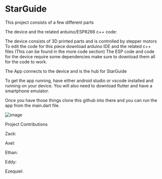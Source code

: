 # StarGuide
This project consists of a few different parts

The device and the related arduino/ESP8266 c++ code:

The device consists of 3D printed parts and is controlled by stepper motors
To edit the code for this piece download arduino IDE and the related c++ files (This can be found in the more code section)
The ESP code and code for the device require some dependencies make sure to download them all for the code to work.

The App connects to the device and is the hub for StarGuide

To get the app running, have either android studio or vscode installed and running on your device.
You will also need to download flutter and have a smartphone emulator.

[flutter install link]:https://docs.flutter.dev/get-started/install

Once you have those things clone this github into there and you can run the app from the main.dart file.

![image](https://user-images.githubusercontent.com/89491308/204365442-2011098f-0a64-4aa2-a758-9486ca69ab87.png)


Project Contributions


Zack:


Axel:


Ethan:


Eddy:


Ezequiel:







